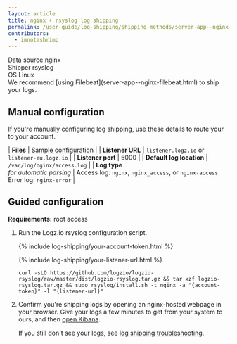 ```yaml
---
layout: article
title: nginx + rsyslog log shipping
permalink: /user-guide/log-shipping/shipping-methods/server-app--nginx-rsyslog.html
contributors:
  - imnotashrimp
---
```


<div class="shipping-summary">
<div>
  Data source <span>nginx</span>
</div>
<div>
  Shipper <span>rsyslog</span>
</div>
<div>
  OS <span>Linux</span>
</div>
</div>

<div class="info-box note">
  We recommend [using Filebeat](server-app--nginx-filebeat.html) to ship your logs.
</div>

## Manual configuration

If you're manually configuring log shipping, use these details to route your to your account.

| **Files** | [Sample configuration](https://raw.githubusercontent.com/logzio/logz-docs/master/shipping-config-samples/logz-rsyslog-config.conf) |
| **Listener URL** | `listener.logz.io` or `listener-eu.logz.io` |
| **Listener port** | 5000 |
| **Default log location** | `/var/log/nginx/access.log` |
| **Log type** <br /> _for automatic parsing_ | Access log: `nginx`, `nginx_access`, or `nginx-access` <br /> Error log: `nginx-error` |

## Guided configuration

**Requirements:** root access

1. Run the Logz.io rsyslog configuration script.

    {% include log-shipping/your-account-token.html %}

    {% include log-shipping/your-listener-url.html %}

    ```shell
    curl -sLO https://github.com/logzio/logzio-rsyslog/raw/master/dist/logzio-rsyslog.tar.gz && tar xzf logzio-rsyslog.tar.gz && sudo rsyslog/install.sh -t nginx -a "{account-token}" -l "{listener-url}"
    ```

2. Confirm you're shipping logs by opening an nginx-hosted webpage in your browser. Give your logs a few minutes to get from your system to ours, and then [open Kibana](https://app.logz.io/#/dashboard/kibana).

    If you still don't see your logs, see [log shipping troubleshooting]({{site.baseurl}}/user-guide/log-shipping/log-shipping-troubleshooting.html).